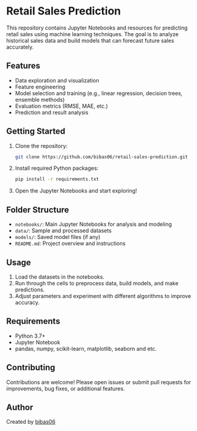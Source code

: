 # Retail Sales Prediction

This repository contains Jupyter Notebooks and resources for predicting retail sales using machine learning techniques. The goal is to analyze historical sales data and build models that can forecast future sales accurately.

## Features

- Data exploration and visualization
- Feature engineering
- Model selection and training (e.g., linear regression, decision trees, ensemble methods)
- Evaluation metrics (RMSE, MAE, etc.)
- Prediction and result analysis

## Getting Started

1. Clone the repository:
    ```bash
    git clone https://github.com/bibas06/retail-sales-prediction.git
    ```
2. Install required Python packages:
    ```bash
    pip install -r requirements.txt
    ```
3. Open the Jupyter Notebooks and start exploring!

## Folder Structure

- `notebooks/`: Main Jupyter Notebooks for analysis and modeling
- `data/`: Sample and processed datasets
- `models/`: Saved model files (if any)
- `README.md`: Project overview and instructions

## Usage

1. Load the datasets in the notebooks.
2. Run through the cells to preprocess data, build models, and make predictions.
3. Adjust parameters and experiment with different algorithms to improve accuracy.

## Requirements

- Python 3.7+
- Jupyter Notebook
- pandas, numpy, scikit-learn, matplotlib, seaborn and etc.

## Contributing

Contributions are welcome! Please open issues or submit pull requests for improvements, bug fixes, or additional features.

## Author

Created by [bibas06](https://github.com/bibas06)
